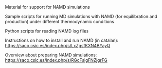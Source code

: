 Material for support for NAMD simulations

Sample scripts for running MD simulations with NAMD (for equilibration and production) under different thermodynamic conditions

Python scripts for reading NAMD log files

Instructions on how to install and run NAMD (in catalan):
https://saco.csic.es/index.php/s/LxZgsfKXN4BYayQ

Overview about preparing NAMD simulations:
https://saco.csic.es/index.php/s/RGcFsigFNZjgrFG


